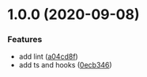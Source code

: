# 1.0.0 (2020-09-08)


### Features

* add lint ([a04cd8f](https://github.com/KevinMint55/react-willtemplate/commit/a04cd8fff5a59066427c26e38e7412717906c7ab))
* add ts and hooks ([0ecb346](https://github.com/KevinMint55/react-willtemplate/commit/0ecb346a78aa0752eba17b032d197895806081ce))



